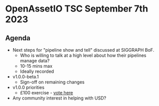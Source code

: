 # OpenAssetIO TSC September 7th 2023

## Agenda

- Next steps for "pipeline show and tell" discussed at SIGGRAPH BoF.
  - Who is willing to talk at a high level about how their pipelines manage data?
  - 10-15 mins max
  - Ideally recorded
- v1.0.0-beta.1
  - Sign-off on remaining changes
- v1.0.0 priorities
  - £100 exercise - [vote here](https://docs.google.com/spreadsheets/d/1ARGfLIbBg58rGTAgjcvr9DbmsXKTdQKO3BC_M3RQ_w4/edit)
- Any community interest in helping with USD?
